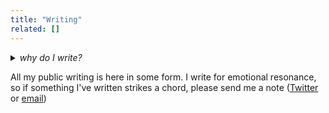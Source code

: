 ```yaml
---
title: "Writing"
related: []
---
```

<details>
    <summary><i>why do I write?</i></summary>
    <br/>
    <div>
    <p>
    I first caught the writing bug in third grade when I wrote a story about a wizard on a space adventure, but I treated the bug as an infection--a distraction from the “professional” classes that I needed to pursue the STEM career my parents desired for me. Math and science were to come before magical incantations and ethical dilemmas. In college, I found the freedom to explore my writing alongside my academic obligations of computer science and calculus and accounting and started a blog to share my inner thoughts with the world. Since then, I’ve continued to write on my blog (which has transformed into this website) in both reflective posts, argumentative essays, and short flash-like fiction and maintain a personal <a href="https://spencerchang.substack.com/">newsletter</a> where I share thoughts and updates and personal essays.
    </p>
    <p>I end up setting aside time every day before I start work to write and explore and sometimes find myself seized with bursts of inspiration that I must empty onto paper in the early morning hours. I rigorously give myself space to write even though I’m primarily a writer of passion because writing is how I think, explore, and dream. It’s my submarine to probe into the depths of my subconscious and excavate those submerged emotions and cravings. It’s my limitless blank canvas, where I can freely shape rules and assumptions as I please to convey a feeling or traverse an experiment. It’s the portal to entirely new worlds and universes, where I can play both god, in manifesting my emotions in the literary flesh, and the background observer, in watching how the characters and systems develop naturally in that artificial environment.</p>
    </div>
</details>

All my public writing is here in some form. I write for emotional resonance, so if something I've written strikes a chord, please send me a note (<a href="https://twitter.com/@spencerc99">Twitter</a> or <a href="mailto:spencerc99@gmail.com">email</a>) 
